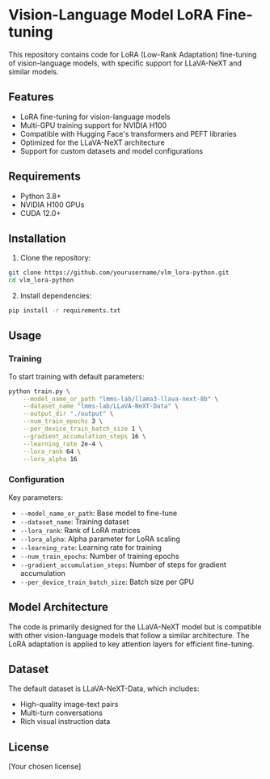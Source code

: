 # Vision-Language Model LoRA Fine-tuning

This repository contains code for LoRA (Low-Rank Adaptation) fine-tuning of vision-language models, with specific support for LLaVA-NeXT and similar models.

## Features

- LoRA fine-tuning for vision-language models
- Multi-GPU training support for NVIDIA H100
- Compatible with Hugging Face's transformers and PEFT libraries
- Optimized for the LLaVA-NeXT architecture
- Support for custom datasets and model configurations

## Requirements

- Python 3.8+
- NVIDIA H100 GPUs
- CUDA 12.0+

## Installation

1. Clone the repository:
```bash
git clone https://github.com/yourusername/vlm_lora-python.git
cd vlm_lora-python
```

2. Install dependencies:
```bash
pip install -r requirements.txt
```

## Usage

### Training

To start training with default parameters:

```bash
python train.py \
    --model_name_or_path "lmms-lab/llama3-llava-next-8b" \
    --dataset_name "lmms-lab/LLaVA-NeXT-Data" \
    --output_dir "./output" \
    --num_train_epochs 3 \
    --per_device_train_batch_size 1 \
    --gradient_accumulation_steps 16 \
    --learning_rate 2e-4 \
    --lora_rank 64 \
    --lora_alpha 16
```

### Configuration

Key parameters:
- `--model_name_or_path`: Base model to fine-tune
- `--dataset_name`: Training dataset
- `--lora_rank`: Rank of LoRA matrices
- `--lora_alpha`: Alpha parameter for LoRA scaling
- `--learning_rate`: Learning rate for training
- `--num_train_epochs`: Number of training epochs
- `--gradient_accumulation_steps`: Number of steps for gradient accumulation
- `--per_device_train_batch_size`: Batch size per GPU

## Model Architecture

The code is primarily designed for the LLaVA-NeXT model but is compatible with other vision-language models that follow a similar architecture. The LoRA adaptation is applied to key attention layers for efficient fine-tuning.

## Dataset

The default dataset is LLaVA-NeXT-Data, which includes:
- High-quality image-text pairs
- Multi-turn conversations
- Rich visual instruction data

## License

[Your chosen license]
